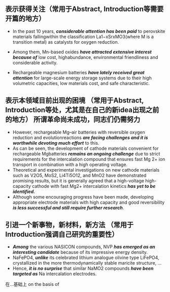 ## 表示获得关注（常用于Abstract, Introduction等需要开篇的地方）

- In the past 10 years, ***considerable attention has been paid*** to perovskite materials fallingwithin the classification La1−xSrxMO3(where M is a transition metal) as catalysts for oxygen reduction.

- Among them, Mn-based oxides ***have attracted extensive interest because of*** low cost, highabundance, environmental friendliness and considerable activity.

- Rechargeable magnesium batteries ***have lately received great attention*** for large-scale energy storage systems due to their high volumetric capacities, low materials cost, and safe characteristic.

## 表示本领域目前出现的困境 （常用于Abstract, Introduction等处，尤其是在自己的新idea出现之前的地方） 所谓革命尚未成功，同志们仍需努力

- However, rechargeable Mg–air batteries with reversible oxygen reduction and evolutionreactions ***are facing challenges and it is worthwhile devoting much effort*** to this.
- As can be seen, the development of cathode materials convenient for rechargeable Mgbatteries ***remains an ongoing challenge*** due to strict requirements for the intercalation compound that ensures fast Mg 2+ ion transport in combination with a high operating voltage.
- Theoretical and experimental investigations on new cathode materials such as V2O5, MoS2, Li4Ti5O12, and MnO2 have demonstrated promising results, but it is generally agreed that a high-voltage high-capacity cathode with fast Mg2+ intercalation kinetics ***has yet to be identified.***
- Although some encouraging progress have been made, developing appropriate electrode materials with high capacity and good reversibility ***is less successful and still require further research***.

## 引进一个新事物，新材料，新方法 （常用于Introduction强调自己研究的重要性）

- ***Among*** the various NASICON compounds, NVP ***has emerged as an interesting candidate*** because of its impressive energy density.
- NaFePO4, ***unlike*** its celebrated lithium analogue olivine type LiFePO4, crystallized in the more thermodynamically stable maricite structure, ...
- Hence, ***it is no surprise*** that similar NaMO2 compounds ***have been targeted as*** Na intercalation electrodes.

在...基础上 on the basis of
